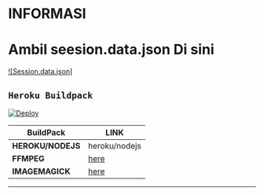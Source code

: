 # INFORMASI

# Ambil seesion.data.json Di sini

[![Session.data.json]](https://replit.com/@ardhixsquerpans/zifSESSION-MD-1#README.md)

## ```Heroku Buildpack```
[![Deploy](https://www.herokucdn.com/deploy/button.svg)](https://heroku.com/deploy?template=https://github.com/ArdhiXs/Apaan-tuch)

| BuildPack | LINK |
|--------|--------|
| **HEROKU/NODEJS** |heroku/nodejs |
| **FFMPEG** |[here](https://github.com/jonathanong/heroku-buildpack-ffmpeg-latest) |
| **IMAGEMAGICK** | [here](https://github.com/mcollina/heroku-buildpack-imagemagick) |

---
